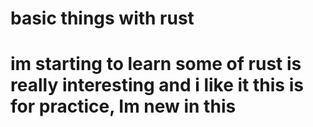 # basic things with rust 


<h1>
im starting to learn some of rust 
is really interesting and i like it
this is for practice, Im new in this
</h1>
